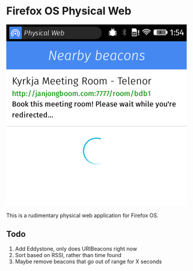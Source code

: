 # Firefox OS Physical Web

![Searching for beacons](images/screenshot.png)

This is a rudimentary physical web application for Firefox OS.

## Todo

1. Add Eddystone, only does URIBeacons right now
2. Sort based on RSSI, rather than time found
3. Maybe remove beacons that go out of range for X seconds
